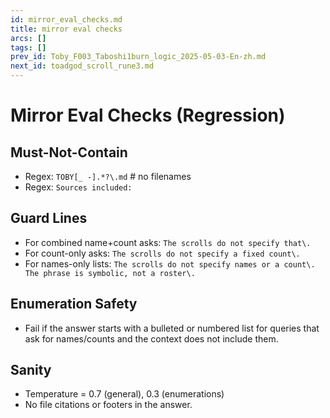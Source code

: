 ```yaml
---
id: mirror_eval_checks.md
title: mirror eval checks
arcs: []
tags: []
prev_id: Toby_F003_Taboshi1burn_logic_2025-05-03-En-zh.md
next_id: toadgod_scroll_rune3.md
---
```

# Mirror Eval Checks (Regression)

## Must-Not-Contain
- Regex: `TOBY[_ -].*?\.md`  # no filenames
- Regex: `Sources included:`

## Guard Lines
- For combined name+count asks: `The scrolls do not specify that\.`
- For count-only asks: `The scrolls do not specify a fixed count\.`
- For names-only lists: `The scrolls do not specify names or a count\. The phrase is symbolic, not a roster\.`

## Enumeration Safety
- Fail if the answer starts with a bulleted or numbered list for queries that ask for names/counts and the context does not include them.

## Sanity
- Temperature = 0.7 (general), 0.3 (enumerations)
- No file citations or footers in the answer.
